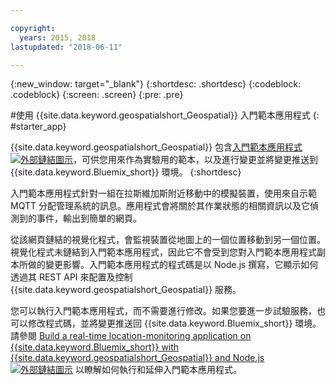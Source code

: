 ```yaml
---

copyright:
  years: 2015, 2018
lastupdated: "2018-06-11"

---
```


<!-- Attribute definitions -->
{:new_window: target="_blank"}
{:shortdesc: .shortdesc}
{:codeblock: .codeblock}
{:screen: .screen}
{:pre: .pre}

#使用 {{site.data.keyword.geospatialshort_Geospatial}} 入門範本應用程式
{: #starter_app}


{{site.data.keyword.geospatialshort_Geospatial}} 包含[入門範本應用程式 ![外部鏈結圖示](../../icons/launch-glyph.svg "外部鏈結圖示")](https://developer.ibm.com/streamsdev/wp-content/uploads/sites/15/2018/06/geo-starter.zip)，可供您用來作為實驗用的範本，以及進行變更並將變更推送到 {{site.data.keyword.Bluemix_short}} 環境。
{:shortdesc}

入門範本應用程式針對一組在拉斯維加斯附近移動中的模擬裝置，使用來自示範 MQTT 分配管理系統的訊息。應用程式會將關於其作業狀態的相關資訊以及它偵測到的事件，輸出到簡單的網頁。


從該網頁鏈結的視覺化程式，會監視裝置從地圖上的一個位置移動到另一個位置。視覺化程式未鏈結到入門範本應用程式，因此它不會受到您對入門範本應用程式副本所做的變更影響。入門範本應用程式的程式碼是以 Node.js 撰寫，它顯示如何透過其 REST API 來配置及控制 {{site.data.keyword.geospatialshort_Geospatial}} 服務。


您可以執行入門範本應用程式，而不需要進行修改。如果您要進一步試驗服務，也可以修改程式碼，並將變更推送回 {{site.data.keyword.Bluemix_short}} 環境。請參閱 [Build a real-time location-monitoring application on {{site.data.keyword.Bluemix_short}} with {{site.data.keyword.geospatialshort_Geospatial}} and Node.js ![外部鏈結圖示](../../icons/launch-glyph.svg "外部鏈結圖示")](https://developer.ibm.com/streamsdev/docs/build-real-time-location-monitoring-application-ibm-cloud-geospatial-analytics-node-js/) 以瞭解如何執行和延伸入門範本應用程式。
